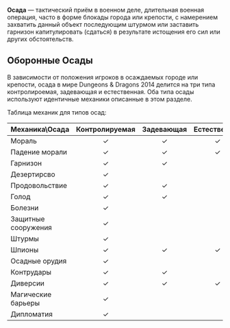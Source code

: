 **Осада** — тактический приём в военном деле, длительная военная операция, часто в форме блокады города или крепости, с намерением захватить данный объект последующим штурмом или заставить гарнизон капитулировать (сдаться) в результате истощения его сил или других обстоятельств.

## Оборонные  Осады
 В зависимости от положения игроков в осаждаемых городе или крепости, осада в мире Dungeons & Dragons 2014 делится на три типа контролироемая, задевающая и естественная. Оба типа осады используют идентичные механики описанные в этом разделе.

Таблица механик для типов осад:

| Механика\Осада      | Контролируемая | Задевающая | Естественная |
| :------------------ | :------------: | :--------: | :----------: |
| Мораль              |       ✓        |     ✓      |      ✓       |
| Падение морали      |       ✓        |     ✓      |      ✓       |
| Гарнизон            |       ✓        |     ✓      |              |
| Дезертирсво         |       ✓        |            |              |
| Продовольствие      |       ✓        |     ✓      |              |
| Голод               |       ✓        |     ✓      |              |
| Болезни             |       ✓        |            |              |
| Защитные сооружения |       ✓        |            |              |
| Штурмы              |       ✓        |            |              |
| Шпионы              |       ✓        |     ✓      |      ✓       |
| Осадные орудия      |       ✓        |            |              |
| Контрудары          |       ✓        |     ✓      |              |
| Диверсии            |       ✓        |     ✓      |      ✓       |
| Магические барьеры  |       ✓        |            |              |
| Дипломатия          |       ✓        |            |              |
